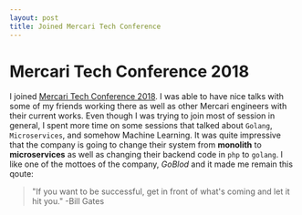 ```yaml
---
layout: post
title: Joined Mercari Tech Conference
---
```


# Mercari Tech Conference 2018

I joined [Mercari Tech Conference 2018](https://techconf.mercari.com). I was able to have nice talks with some of my friends working there as well as other Mercari engineers with their current works. Even though I was trying to join most of session in general, I spent more time on some sessions that talked about `Golang`, `Microservices`, and somehow Machine Learning. It was quite impressive that the company is going to change their system from **monolith** to **microservices** as well as changing their backend code in `php` to `golang`. I like one of the mottoes of the company, *GoBlod* and it made me remain this qoute:  

> "If you want to be successful, get in front of what's coming and let it hit you." -Bill Gates